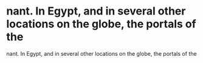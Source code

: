# nant. In Egypt, and in several other locations on the globe, the portals of the

nant. In Egypt, and in several other locations on the globe, the portals of the